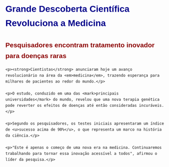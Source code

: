 <!DOCTYPE html>
<html lang="pt-BR">
<head>
    <meta charset="UTF-8">
    <meta name="viewport" content="width=device-width, initial-scale=1.0">
    <title>Notícia do Dia</title>
    <style>
        body {
            font-family: Arial, sans-serif;
            margin: 20px;
            line-height: 1.6;
        }
        h1 {
            color: darkblue;
        }
        h2 {
            color: darkred;
        }
        strong {
            color: black;
        }
        em {
            color: gray;
        }
    </style>
</head>
<body>
    <h1>Grande Descoberta Científica Revoluciona a Medicina</h1>
    <h2>Pesquisadores encontram tratamento inovador para doenças raras</h2>
    
    <p><strong>Cientistas</strong> anunciaram hoje um avanço revolucionário na área da <em>medicina</em>, trazendo esperança para milhares de pacientes ao redor do mundo.</p>
    
    <p>O estudo, conduzido em uma das <mark>principais universidades</mark> do mundo, revelou que uma nova terapia genética pode reverter os efeitos de doenças até então consideradas incuráveis.</p>
    
    <p>Segundo os pesquisadores, os testes iniciais apresentaram um índice de <u>sucesso acima de 90%</u>, o que representa um marco na história da ciência.</p>
    
    <p>"Este é apenas o começo de uma nova era na medicina. Continuaremos trabalhando para tornar essa inovação acessível a todos", afirmou o líder da pesquisa.</p>
</body>
</html>
